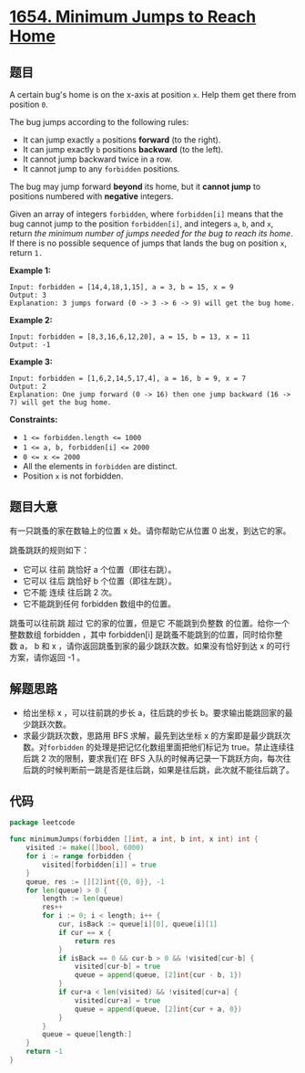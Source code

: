 # [1654. Minimum Jumps to Reach Home](https://leetcode.com/problems/minimum-jumps-to-reach-home/)


## 题目

A certain bug's home is on the x-axis at position `x`. Help them get there from position `0`.

The bug jumps according to the following rules:

- It can jump exactly `a` positions **forward** (to the right).
- It can jump exactly `b` positions **backward** (to the left).
- It cannot jump backward twice in a row.
- It cannot jump to any `forbidden` positions.

The bug may jump forward **beyond** its home, but it **cannot jump** to positions numbered with **negative** integers.

Given an array of integers `forbidden`, where `forbidden[i]` means that the bug cannot jump to the position `forbidden[i]`, and integers `a`, `b`, and `x`, return *the minimum number of jumps needed for the bug to reach its home*. If there is no possible sequence of jumps that lands the bug on position `x`, return `1.`

**Example 1:**

```
Input: forbidden = [14,4,18,1,15], a = 3, b = 15, x = 9
Output: 3
Explanation: 3 jumps forward (0 -> 3 -> 6 -> 9) will get the bug home.
```

**Example 2:**

```
Input: forbidden = [8,3,16,6,12,20], a = 15, b = 13, x = 11
Output: -1
```

**Example 3:**

```
Input: forbidden = [1,6,2,14,5,17,4], a = 16, b = 9, x = 7
Output: 2
Explanation: One jump forward (0 -> 16) then one jump backward (16 -> 7) will get the bug home.

```

**Constraints:**

- `1 <= forbidden.length <= 1000`
- `1 <= a, b, forbidden[i] <= 2000`
- `0 <= x <= 2000`
- All the elements in `forbidden` are distinct.
- Position `x` is not forbidden.

## 题目大意

有一只跳蚤的家在数轴上的位置 x 处。请你帮助它从位置 0 出发，到达它的家。

跳蚤跳跃的规则如下：

- 它可以 往前 跳恰好 a 个位置（即往右跳）。
- 它可以 往后 跳恰好 b 个位置（即往左跳）。
- 它不能 连续 往后跳 2 次。
- 它不能跳到任何 forbidden 数组中的位置。

跳蚤可以往前跳 超过 它的家的位置，但是它 不能跳到负整数 的位置。给你一个整数数组 forbidden ，其中 forbidden[i] 是跳蚤不能跳到的位置，同时给你整数 a， b 和 x ，请你返回跳蚤到家的最少跳跃次数。如果没有恰好到达 x 的可行方案，请你返回 -1 。

## 解题思路

- 给出坐标 x ，可以往前跳的步长 a，往后跳的步长 b。要求输出能跳回家的最少跳跃次数。
- 求最少跳跃次数，思路用 BFS 求解，最先到达坐标 x 的方案即是最少跳跃次数。对`forbidden` 的处理是把记忆化数组里面把他们标记为 true。禁止连续往后跳 2 次的限制，要求我们在 BFS 入队的时候再记录一下跳跃方向，每次往后跳的时候判断前一跳是否是往后跳，如果是往后跳，此次就不能往后跳了。

## 代码

```go
package leetcode

func minimumJumps(forbidden []int, a int, b int, x int) int {
    visited := make([]bool, 6000)
    for i := range forbidden {
        visited[forbidden[i]] = true
    }
    queue, res := [][2]int{{0, 0}}, -1
    for len(queue) > 0 {
        length := len(queue)
        res++
        for i := 0; i < length; i++ {
            cur, isBack := queue[i][0], queue[i][1]
            if cur == x {
                return res
            }
            if isBack == 0 && cur-b > 0 && !visited[cur-b] {
                visited[cur-b] = true
                queue = append(queue, [2]int{cur - b, 1})
            }
            if cur+a < len(visited) && !visited[cur+a] {
                visited[cur+a] = true
                queue = append(queue, [2]int{cur + a, 0})
            }
        }
        queue = queue[length:]
    }
    return -1
}
```